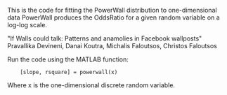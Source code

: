 
This is the code for fitting the PowerWall distribution to one-dimensional data 
PowerWall produces the OddsRatio for a given random variable on a log-log scale. 

"If Walls could talk: Patterns and anamolies in Facebook wallposts" 
Pravallika Devineni, Danai Koutra, Michalis Faloutsos, Christos Faloutsos 

Run the code using the MATLAB function: 

		[slope, rsquare] = powerwall(x) 

Where x is the one-dimensional discrete random variable. 
